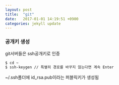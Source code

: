 ```yaml
---
layout: post
title:  "git"
date:   2017-01-01 14:19:51 +0900
categories: jekyll update
---
```


### 공개키 생성
git서버들은 ssh공개키로 인증

```bash
$ cd ~
$ ssh-keygen // 특별히 경로를 바꾸지 않는다면 계속 Enter
```
~/.ssh폴더에 id_rsa.pub이라는 퍼블릭키가 생성됨
